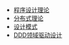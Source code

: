 * [程序设计理论](./docs/程序设计理论/README.md)
* [分布式理论](./docs/程序设计理论/分布式理论/分布式理论.md)
* [设计模式](./docs/程序设计理论/设计模式/设计模式.md)
* [DDD领域驱动设计](./docs/程序设计理论/DDD领域驱动/DDD.md)
